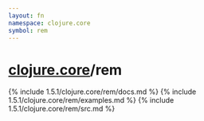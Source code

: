 ```yaml
---
layout: fn
namespace: clojure.core
symbol: rem
---
```


# [clojure.core](../)/rem

{% include 1.5.1/clojure.core/rem/docs.md %}
{% include 1.5.1/clojure.core/rem/examples.md %}
{% include 1.5.1/clojure.core/rem/src.md %}


